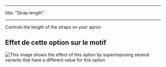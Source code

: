 - - -
title: "Strap length"
- - -

Controls the length of the straps on your apron.

## Effet de cette option sur le motif

![This image shows the effect of this option by superimposing several variants that have a different value for this option](albert_chestdepth_sample.svg "Effect of this option on the pattern")
